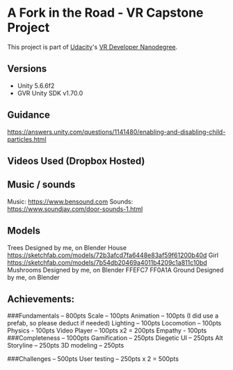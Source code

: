 # A Fork in the Road - VR Capstone Project

This project is part of [Udacity](https://www.udacity.com "Udacity - Be in demand")'s [VR Developer Nanodegree](https://www.udacity.com/course/vr-developer-nanodegree--nd017).

## Versions
- Unity 5.6.6f2
- GVR Unity SDK v1.70.0


## Guidance
https://answers.unity.com/questions/1141480/enabling-and-disabling-child-particles.html


## Videos Used (Dropbox Hosted)


## Music / sounds
Music: https://www.bensound.com 
Sounds: https://www.soundjay.com/door-sounds-1.html

## Models
Trees Designed by me, on Blender
House https://sketchfab.com/models/72b3afcd7fa6448e83af59f61200b40d
Girl https://sketchfab.com/models/7b54db20469a4011b4209c1a811c10bd
Mushrooms Designed by me, on Blender FFEFC7 FF0A1A
Ground Designed by me, on Blender

## Achievements:
###Fundamentals – 800pts
	Scale – 100pts
	Animation – 100pts (I did use a prefab, so please deduct if needed)
	Lighting – 100pts
	Locomotion – 100pts
	Physics - 100pts
	Video Player – 100pts x2 = 200pts
	Empathy - 100pts
 
###Completeness – 1000pts
	Gamification – 250pts
	Diegetic UI – 250pts
	Alt Storyline – 250pts
	3D modeling – 250pts

###Challenges – 500pts
	User testing – 250pts x 2 = 500pts
